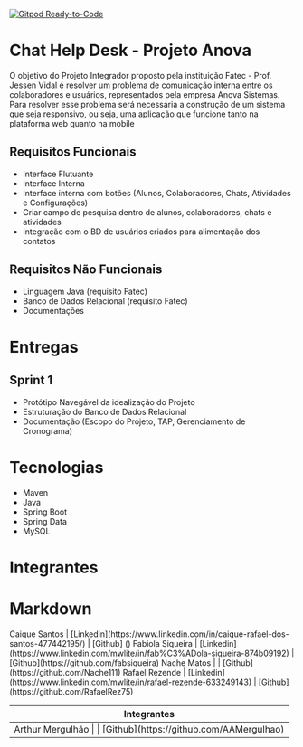 [![Gitpod Ready-to-Code](https://img.shields.io/badge/Gitpod-Ready--to--Code-blue?logo=gitpod)](https://gitpod.io/#https://github.com/PI-Time-4/chat_helpdesk) 
# Chat Help Desk - Projeto Anova

O objetivo do Projeto Integrador proposto pela instituição Fatec - Prof. Jessen Vidal é resolver um problema 
de comunicação interna entre os colaboradores e usuários, representados pela empresa Anova Sistemas. 
    Para resolver esse problema será necessária a construção de um sistema que seja responsivo, ou seja, uma aplicação que 
funcione tanto na plataforma web quanto na mobile 

## Requisitos Funcionais

- Interface Flutuante
- Interface Interna
- Interface interna com botões (Alunos, Colaboradores, Chats, Atividades e Configurações)
- Criar campo de pesquisa dentro de alunos, colaboradores, chats e atividades 
- Integração com o BD de usuários criados para alimentação dos contatos

## Requisitos Não Funcionais 

- Linguagem Java (requisito Fatec) 
- Banco de Dados Relacional (requisito Fatec) 
- Documentações  

# Entregas 

## Sprint 1 

- Protótipo Navegável da idealização do Projeto
- Estruturação do Banco de Dados Relacional 
- Documentação (Escopo do Projeto, TAP, Gerenciamento de Cronograma)

# Tecnologias 

- Maven 
- Java 
- Spring Boot 
- Spring Data 
- MySQL 

# Integrantes 
# Markdown
<table>
    <thead>
        <th>Integrantes</th>
    </thead>
    <tbody>
        <tr>
            <td>Arthur Mergulhão | | [Github](https://github.com/AAMergulhao)</td>
  Caique Santos | [Linkedin](https://www.linkedin.com/in/caique-rafael-dos-santos-477442195/) | [Github] ()
  Fabiola Siqueira | [Linkedin](https://www.linkedin.com/mwlite/in/fab%C3%ADola-siqueira-874b09192) | [Github](https://github.com/fabsiqueira)
  Nache Matos | | [Github](https://github.com/Nache111)
  Rafael Rezende | [Linkedin](https://www.linkedin.com/mwlite/in/rafael-rezende-633249143) | [Github](https://github.com/RafaelRez75)
    </tbody>
</table>